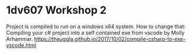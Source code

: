 # 1dv607 Workshop 2

Project is compiled to run on a windows x64 system.
How to change that:
Compiling your c# project into a self contained exe from vscode by Molly Arhammar.
https://theuggla.github.io/2017/10/02/compile-csharp-to-exe-vscode.html
